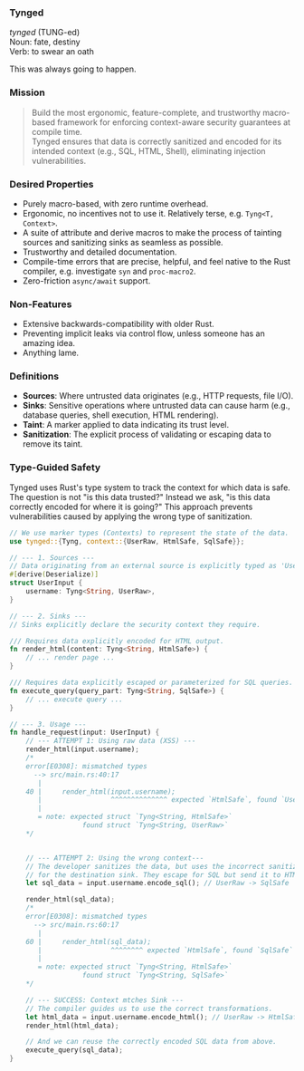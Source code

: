 ### Tynged
_tynged_ (TUNG-ed)  
Noun: fate, destiny  
Verb: to swear an oath  

This was always going to happen.

### Mission
> Build the most ergonomic, feature-complete, and trustworthy macro-based framework for enforcing context-aware security guarantees at compile time.  
> Tynged ensures that data is correctly sanitized and encoded for its intended context (e.g., SQL, HTML, Shell), eliminating injection vulnerabilities.

### Desired Properties
- Purely macro-based, with zero runtime overhead.
- Ergonomic, no incentives not to use it. Relatively terse, e.g. `Tyng<T, Context>`.
- A suite of attribute and derive macros to make the process of tainting sources and sanitizing sinks as seamless as possible.
- Trustworthy and detailed documentation.
- Compile-time errors that are precise, helpful, and feel native to the Rust compiler, e.g. investigate `syn` and `proc-macro2`.
- Zero-friction `async/await` support.

### Non-Features
- Extensive backwards-compatibility with older Rust.
- Preventing implicit leaks via control flow, unless someone has an amazing idea.
- Anything lame.

### Definitions
- **Sources**: Where untrusted data originates (e.g., HTTP requests, file I/O).
- **Sinks**: Sensitive operations where untrusted data can cause harm (e.g., database queries, shell execution, HTML rendering).
- **Taint**: A marker applied to data indicating its trust level.
- **Sanitization**: The explicit process of validating or escaping data to remove its taint.

### Type-Guided Safety

Tynged uses Rust's type system to track the context for which data is safe.  
The question is not "is this data trusted?"
Instead we ask, "is this data correctly encoded for where it is going?"
This approach prevents vulnerabilities caused by applying the wrong type of sanitization.

```rust
// We use marker types (Contexts) to represent the state of the data.
use tynged::{Tyng, context::{UserRaw, HtmlSafe, SqlSafe}};

// --- 1. Sources ---
// Data originating from an external source is explicitly typed as 'UserRaw'.
#[derive(Deserialize)]
struct UserInput {
    username: Tyng<String, UserRaw>,
}

// --- 2. Sinks ---
// Sinks explicitly declare the security context they require.

/// Requires data explicitly encoded for HTML output.
fn render_html(content: Tyng<String, HtmlSafe>) {
    // ... render page ...
}

/// Requires data explicitly escaped or parameterized for SQL queries.
fn execute_query(query_part: Tyng<String, SqlSafe>) {
    // ... execute query ...
}

// --- 3. Usage ---
fn handle_request(input: UserInput) {
    // --- ATTEMPT 1: Using raw data (XSS) ---
    render_html(input.username);
    /*
    error[E0308]: mismatched types
      --> src/main.rs:40:17
       |
    40 |     render_html(input.username);
       |                 ^^^^^^^^^^^^^^ expected `HtmlSafe`, found `UserRaw`
       |
       = note: expected struct `Tyng<String, HtmlSafe>`
                  found struct `Tyng<String, UserRaw>`
    */


    // --- ATTEMPT 2: Using the wrong context---
    // The developer sanitizes the data, but uses the incorrect sanitizer
    // for the destination sink. They escape for SQL but send it to HTML.
    let sql_data = input.username.encode_sql(); // UserRaw -> SqlSafe

    render_html(sql_data);
    /*
    error[E0308]: mismatched types
      --> src/main.rs:60:17
       |
    60 |     render_html(sql_data);
       |                 ^^^^^^^^ expected `HtmlSafe`, found `SqlSafe`
       |
       = note: expected struct `Tyng<String, HtmlSafe>`
                  found struct `Tyng<String, SqlSafe>`
    */

    // --- SUCCESS: Context mtches Sink ---
    // The compiler guides us to use the correct transformations.
    let html_data = input.username.encode_html(); // UserRaw -> HtmlSafe
    render_html(html_data);

    // And we can reuse the correctly encoded SQL data from above.
    execute_query(sql_data);
}
```
